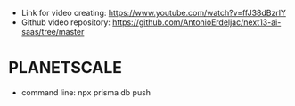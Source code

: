- Link for video creating: https://www.youtube.com/watch?v=ffJ38dBzrlY
- Github video repository: https://github.com/AntonioErdeljac/next13-ai-saas/tree/master

# PLANETSCALE

- command line: npx prisma db push
